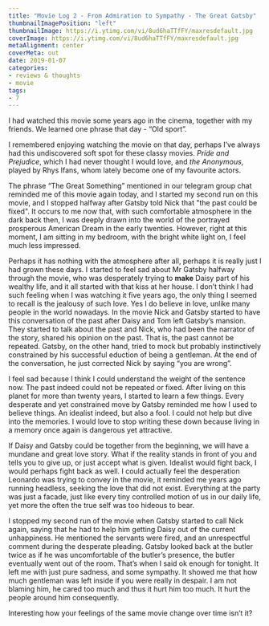 ```yaml
---
title: "Movie Log 2 - From Admiration to Sympathy - The Great Gatsby"
thumbnailImagePosition: "left"
thumbnailImage: https://i.ytimg.com/vi/8ud6haTTfFY/maxresdefault.jpg
coverImage: https://i.ytimg.com/vi/8ud6haTTfFY/maxresdefault.jpg
metaAlignment: center
coverMeta: out
date: 2019-01-07
categories:
- reviews & thoughts
- movie
tags:
- 7
---
```


I had watched this movie some years ago in the cinema, together with my friends. 
We learned one phrase that day - “Old sport”. 
<!--more-->

I remembered enjoying watching the 
movie on that day, perhaps I’ve always had this undiscovered soft spot for these 
classy movies. *Pride and Prejudice*, which I had never thought I would love, 
and *the Anonymous*, played by Rhys Ifans, whom lately become one of my favourite actors. 


The phrase “The Great Something” mentioned in our telegram group chat
reminded me of this movie again today, and I started my second run on this 
movie, and I stopped halfway after Gatsby 
told Nick that "the past could be fixed". It occurs to me now that, with such 
comfortable atmosphere in the dark back then, I was deeply drawn into 
the world of the portrayed prosperous American Dream in the early twenties. 
However, right at this moment, I am sitting in my bedroom, with the bright 
white light on, I feel much less impressed. 

Perhaps it has nothing with the atmosphere after all, perhaps it is really 
just I had grown these days. I started to feel sad about Mr Gatsby halfway 
through the movie, who was desperately trying to __make__ Daisy part of his 
wealthy life, and it all started with that kiss at her house. I don’t think 
I had such feeling when I was watching it five years ago, the only thing I 
seemed to recall is the jealousy of such love. Yes I do believe in love, 
unlike many people in the world nowadays. In the movie Nick and Gatsby 
started to have this conversation of the past after Daisy and Tom left 
Gatsby’s mansion.  They started to talk about the past and Nick, who had 
been the narrator of the story, shared his opinion on the past. That is, 
the past cannot be repeated. Gatsby, on the other hand, tried to mock but 
probably instinctively constrained by his successful eduction of being 
a gentleman. At the end of the conversation, he just corrected Nick by saying “you are wrong”.

I feel sad because I think I could understand the weight of the sentence 
now. The past indeed could not be repeated or fixed. After living on
this planet for more than twenty years, I started to learn a few things.
Every desperate and yet constrained move by Gatsby reminded me how 
I used to believe things. An idealist indeed, but also a fool. 
I could not help but dive into the memories. I would love to stop 
writing these down because living in a memory once again is 
dangerous yet attractive. 

If Daisy and Gatsby could be together from the beginning, we will 
have a mundane and great love story. What if the reality stands in 
front of you and tells you to give up, or just accept what is given. 
Idealist would fight back, I would perhaps fight back as well. 
I could actually feel the desperation Leonardo was trying to convey 
in the movie, it reminded me years ago running headless, seeking the
love that did not exist. Everything at the party was just a facade, 
just like every tiny controlled motion of us in our daily life, yet 
more the often the true self was too hideous to bear.

I stopped my second run of the movie when Gatsby started to call 
Nick again, saying that he had to help him getting Daisy out of 
the current unhappiness. He mentioned the servants were fired, 
and an unrespectful comment during the desperate pleading. Gatsby 
looked back at the butler twice as if he was uncomfortable of the 
butler’s presence, the butler eventually went out of the room. 
That’s when I said ok enough for tonight. It left me with just 
pure sadness, and some sympathy. It showed me that how much 
gentleman was left inside if you were really in despair. I am not 
blaming him, he cared too much and thus it hurt him too much. 
It hurt the people around him consequently.

Interesting how your feelings of the same movie change over time isn’t it? 